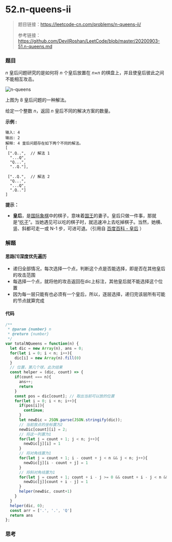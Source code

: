 # 52.n-queens-ii

> 题目链接：https://leetcode-cn.com/problems/n-queens-ii/
>
> 参考链接：https://github.com/DevilRoshan/LeetCode/blob/master/20200903-51.n-queens.md
>

### 题目

*n* 皇后问题研究的是如何将 *n* 个皇后放置在 *n*×*n* 的棋盘上，并且使皇后彼此之间不能相互攻击。

![n-queens](https://assets.leetcode-cn.com/aliyun-lc-upload/uploads/2018/10/12/8-queens.png)

上图为 8 皇后问题的一种解法。

给定一个整数 *n*，返回 *n* 皇后不同的解决方案的数量。

**示例  :**

```
输入: 4
输出: 2
解释: 4 皇后问题存在如下两个不同的解法。
[
 [".Q..",  // 解法 1
  "...Q",
  "Q...",
  "..Q."],

 ["..Q.",  // 解法 2
  "Q...",
  "...Q",
  ".Q.."]
]
```

**提示：**

- **皇后**，是[国际象棋](https://baike.baidu.com/item/国际象棋)中的棋子，意味着[国王](https://baike.baidu.com/item/国王)的妻子。皇后只做一件事，那就是“[吃子](https://baike.baidu.com/item/吃子)”。当她遇见可以吃的棋子时，就迅速冲上去吃掉棋子。当然，她横、竖、斜都可走一或 N-1 步，可进可退。（引用自 [百度百科 - 皇后](https://baike.baidu.com/item/皇后/15860305?fr=aladdin) ）

### 解题

#### 思路[1]深度优先遍历

* 递归全部情况，每次选择一个点，判断这个点是否能选择，即是否在其他皇后的攻击范围
* 每选择一个点，就将他的攻击返回在dic上标注，其他皇后就不能选择这个位置
* 因为每一层只能有也必须有一个皇后，所以，逐层选择，递归完该层所有可能的节点就算完成

#### 代码

```javascript
/**
 * @param {number} n
 * @return {number}
 */
var totalNQueens = function(n) {
  let dic = new Array(n), ans = 0;
  for(let i = 0; i < n; i++){
    dic[i] = new Array(n).fill(0)
  }
  // 位置，第几个球，此次结果
  const helper = (dic, count) => {
    if(count === n){
      ans++;
      return 
    }
    const pos = dic[count]; // 取出当前可以放的位置
    for(let i = 0; i < n; i++){
      if(pos[i]){
        continue;
      }
      let newDic = JSON.parse(JSON.stringify(dic));
      // 当前放点的坐标置为2
      newDic[count][i] = 2;
      // 将这一列置为1
      for(let j = count + 1; j < n; j++){
        newDic[j][i] = 1
      }
      // 将对角线置为1
      for(let j = count + 1; i - count + j < n && j < n; j++){
        newDic[j][i - count + j] = 1
      }
      // 将斜对角线置为1
      for(let j = count + 1; count + i - j >= 0 && count + i - j < n && j < n; j++){
        newDic[j][count + i - j] = 1
      }
      helper(newDic, count+1)
    }
  }
  helper(dic, 0);
  const arr = ['.', '.', 'Q']
  return ans
};
```



### 思考
